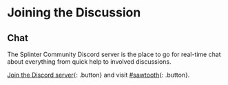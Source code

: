 <!--
 Copyright (c) 2024 Bitwise IO, Inc.
 Copyright (c) 2015-2017, Intel Corporation.
 Copyright (c) 2020, Walmart Inc.
 Licensed under Creative Commons Attribution 4.0 International License
 https://creativecommons.org/licenses/by/4.0/
-->

# Joining the Discussion

## Chat

The Splinter Community Discord server is the place to go for real-time chat
about everything from quick help to involved discussions.

[Join the Discord server](https://discord.com/invite/HYfjV6mYsv){: .button}
and visit [#sawtooth](https://discord.gg/fnUmDv7tSH){: .button}.
